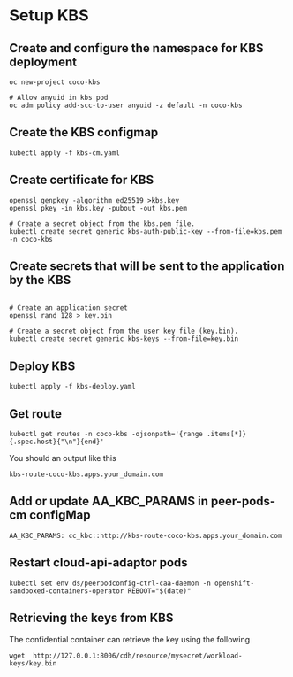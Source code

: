 # Setup KBS

## Create and configure the namespace for KBS deployment
```
oc new-project coco-kbs

# Allow anyuid in kbs pod
oc adm policy add-scc-to-user anyuid -z default -n coco-kbs
```

## Create the KBS configmap
```
kubectl apply -f kbs-cm.yaml
```


## Create certificate for KBS
```
openssl genpkey -algorithm ed25519 >kbs.key
openssl pkey -in kbs.key -pubout -out kbs.pem

# Create a secret object from the kbs.pem file.
kubectl create secret generic kbs-auth-public-key --from-file=kbs.pem -n coco-kbs
```

## Create secrets that will be sent to the application by the KBS
```

# Create an application secret
openssl rand 128 > key.bin

# Create a secret object from the user key file (key.bin).
kubectl create secret generic kbs-keys --from-file=key.bin
```

## Deploy KBS
```
kubectl apply -f kbs-deploy.yaml
```

## Get route

```
kubectl get routes -n coco-kbs -ojsonpath='{range .items[*]}{.spec.host}{"\n"}{end}'
```

You should an output like this
```
kbs-route-coco-kbs.apps.your_domain.com
```

## Add or update AA_KBC_PARAMS in peer-pods-cm configMap

```
AA_KBC_PARAMS: cc_kbc::http://kbs-route-coco-kbs.apps.your_domain.com
```

## Restart cloud-api-adaptor pods
```
kubectl set env ds/peerpodconfig-ctrl-caa-daemon -n openshift-sandboxed-containers-operator REBOOT="$(date)"
```

## Retrieving the keys from KBS

The confidential container can retrieve the key using the following
```
wget  http://127.0.0.1:8006/cdh/resource/mysecret/workload-keys/key.bin
```
